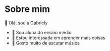 # Sobre mim


 👋 Olá, sou a Gabriely 
- 👀 Sou aluna do ensino médio 
- 🌱 Estou interessada em aprender mais coisas
- 💞 Gosto muito de escutar música 

<kit src="https://img.shields.io/badge/Itch-%23FF0B34.svg?style=for-the-badge&logo=Itch.io&logoColor=Whittier)"/>
